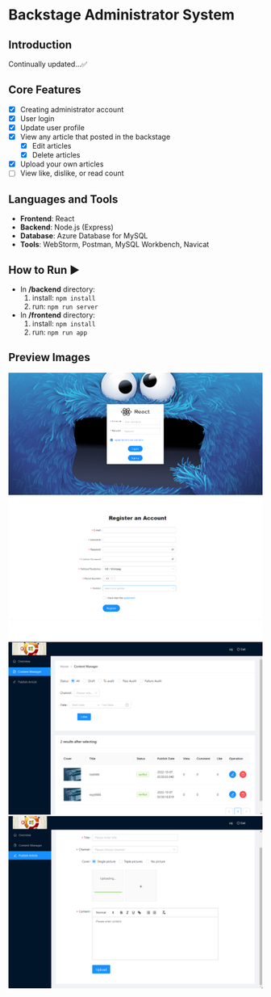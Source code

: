 # Backstage Administrator System

## Introduction
Continually updated...✅

## Core Features
+ [x] Creating administrator account 
+ [x] User login 
+ [x] Update user profile
+ [x] View any article that posted in the backstage 
  + [x] Edit articles 
  + [x] Delete articles 
+ [x] Upload your own articles 
+ [ ] View like, dislike, or read count

## Languages and Tools
+ **Frontend**: React
+ **Backend**: Node.js (Express)
+ **Database**: Azure Database for MySQL
+ **Tools**: WebStorm, Postman, MySQL Workbench, Navicat

## How to Run ▶️
+ In **/backend** directory:
  1. install: `npm install`
  2. run: `npm run server`
+ In **/frontend** directory:
  1. install:  `npm install`
  2. run: `npm run app`

## Preview Images
![](/img/login.png)
![](/img/register.png)
![](/img/content-manager.png)
![](/img/publish.png)
